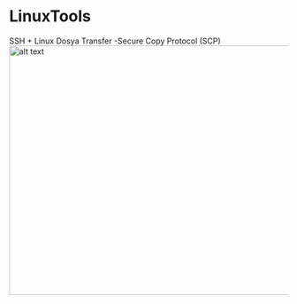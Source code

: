 # LinuxTools

SSH + Linux Dosya Transfer -Secure Copy Protocol (SCP)
<img src="https://raw.githubusercontent.com/theguler0x/LinuxTools-v2/main/ssh_tools.PNG" alt="alt text" width="720" height="450">
